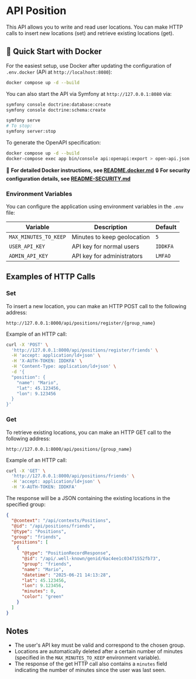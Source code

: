 # API Position

This API allows you to write and read user locations. You can make HTTP calls to insert new locations (set) and retrieve existing locations (get).

## 🐳 Quick Start with Docker

For the easiest setup, use Docker after updating the configuration of `.env.docker` (APi at `http://localhost:8080`):

```bash
docker compose up -d --build
```

You can also start the API via Symfony at `http://127.0.0.1:8080` via:

```bash
symfony console doctrine:database:create
symfony console doctrine:schema:create

symfony serve
# To stop:
symfony server:stop
```

To generate the OpenAPI specification:
```bash
docker compose up -d --build
docker-compose exec app bin/console api:openapi:export > open-api.json
```


📖 **For detailed Docker instructions, see [README.docker.md](README.docker.md)**
🔒 **For security configuration details, see [README-SECURITY.md](README-SECURITY.md)**

### Environment Variables 

You can configure the application using environment variables in the `.env` file:

| Variable | Description | Default |
|----------|-------------|---------|
| `MAX_MINUTES_TO_KEEP` | Minutes to keep geolocation | `5` |
| `USER_API_KEY` | API key for normal users | `IDDKFA` |
| `ADMIN_API_KEY` | API key for administrators | `LMFAO` |

## Examples of HTTP Calls

### Set

To insert a new location, you can make an HTTP POST call to the following address:
```
http://127.0.0.1:8000/api/positions/register/{group_name}
```

Example of an HTTP call:
```bash
curl -X 'POST' \
  'http://127.0.0.1:8000/api/positions/register/friends' \
  -H 'accept: application/ld+json' \
  -H 'X-AUTH-TOKEN: IDDKFA' \
  -H 'Content-Type: application/ld+json' \
  -d '{
  "position": {
    "name": "Mario",
    "lat": 45.123456,
    "lon": 9.123456
  }
}'
```

### Get

To retrieve existing locations, you can make an HTTP GET call to the following address:
```
http://127.0.0.1:8000/api/positions/{group_name}
```

Example of an HTTP call:
```bash
curl -X 'GET' \
  'http://127.0.0.1:8000/api/positions/friends' \
  -H 'accept: application/ld+json' \
  -H 'X-AUTH-TOKEN: IDDKFA'
```

The response will be a JSON containing the existing locations in the specified group:

```json
{
  "@context": "/api/contexts/Positions",
  "@id": "/api/positions/friends",
  "@type": "Positions",
  "group": "friends",
  "positions": [
    {
      "@type": "PositionRecordResponse",
      "@id": "/api/.well-known/genid/6ac4ee1c03471552fb73",
      "group": "friends",
      "name": "Mario",
      "datetime": "2025-06-21 14:13:28",
      "lat": 45.123456,
      "lon": 9.123456,
      "minutes": 0,
      "color": "green"
    }
  ]
}
```

## Notes

* The user's API key must be valid and correspond to the chosen group.
* Locations are automatically deleted after a certain number of minutes (specified in the `MAX_MINUTES_TO_KEEP` environment variable).
* The response of the get HTTP call also contains a `minutes` field indicating the number of minutes since the user was last seen.